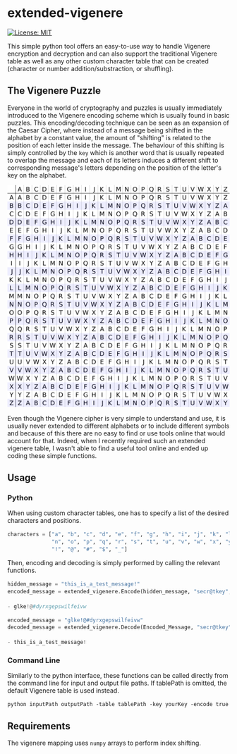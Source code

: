 # extended-vigenere

[![License: MIT](https://img.shields.io/badge/License-MIT-yellow.svg)](https://opensource.org/licenses/MIT)

This simple python tool offers an easy-to-use way to handle Vigenere encryption and decryption and can also support the traditional Vigenere table as well as any other custom character table that can be created (character or number addition/substraction, or shuffling).

## The Vigenere Puzzle

Everyone in the world of cryptography and puzzles is usually immediately introduced to the Vigenere encoding scheme which is usually
found in basic puzzles. This encoding/decoding technique can be seen as an expansion of the Caesar Cipher, where instead of a message
being shifted in the alphabet by a constant value, the amount of "shifting" is related to the position of each letter inside the message.
The behaviour of this shifting is simply controlled by the `key` which is another word that is usually repeated to overlap the message
and each of its letters induces a different shift to corresponding message's letters depending on the position of the letter's key on the
alphabet.

 ![The default Vigenere cipher table](figures/Default_table.png)

Even though the Vigenere cipher is very simple to understand and use, it is usually never extended to different alphabets or to include different
symbols and because of this there are no easy to find or use tools online that would account for that. Indeed, when I recently required such an
extended vigenere table, I wasn't able to find a useful tool online and ended up coding these simple functions.

## Usage

### Python
When using custom character tables, one has to specify a list of the desired characters and positions.
```python
characters = ["a", "b", "c", "d", "e", "f", "g", "h", "i", "j", "k", "l", "m",
              "n", "o", "p", "q", "r", "s", "t", "u", "v", "w", "x", "y", "z",
              "!", "@", "#", "$", "_"]
```
Then, encoding and decoding is simply performed by calling the relevant functions.
```python
hidden_message = "this_is_a_test_message!"
encoded_message = extended_vigenere.Encode(hidden_message, "secr@tkey", characters)

- glke!@#dyrxgepswilfeivw
```

```python
encoded_message = "glke!@#dyrxgepswilfeivw"
decoded_message = extended_vigenere.Decode(Encoded_Message, "secr@tkey", characters)

- this_is_a_test_message!
```

### Command Line
Similarly to the python interface, these functions can be called directly from the command line for input and output file paths. If tablePath is omitted,
the default Vigenere table is used instead.
```
python inputPath outputPath -table tablePath -key yourKey -encode true
```

## Requirements

The vigenere mapping uses `numpy` arrays to perform index shifting.